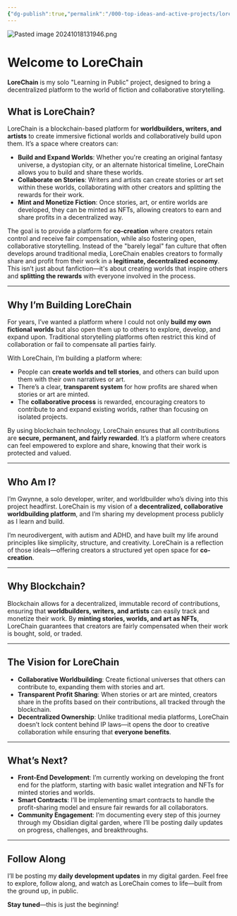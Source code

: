 ```yaml
---
{"dg-publish":true,"permalink":"/000-top-ideas-and-active-projects/lore-chain/lore-chain/"}
---
```


![Pasted image 20241018131946.png](/img/user/Pasted%20image%2020241018131946.png)
# **Welcome to LoreChain**

**LoreChain** is my solo "Learning in Public" project, designed to bring a decentralized platform to the world of fiction and collaborative storytelling.

## **What is LoreChain?**

LoreChain is a blockchain-based platform for **worldbuilders, writers, and artists** to create immersive fictional worlds and collaboratively build upon them. It’s a space where creators can:

- **Build and Expand Worlds**: Whether you're creating an original fantasy universe, a dystopian city, or an alternate historical timeline, LoreChain allows you to build and share these worlds.
- **Collaborate on Stories**: Writers and artists can create stories or art set within these worlds, collaborating with other creators and splitting the rewards for their work.
- **Mint and Monetize Fiction**: Once stories, art, or entire worlds are developed, they can be minted as NFTs, allowing creators to earn and share profits in a decentralized way.

The goal is to provide a platform for **co-creation** where creators retain control and receive fair compensation, while also fostering open, collaborative storytelling. Instead of the "barely legal" fan culture that often develops around traditional media, LoreChain enables creators to formally share and profit from their work in a **legitimate, decentralized economy**. This isn’t just about fanfiction—it's about creating worlds that inspire others and **splitting the rewards** with everyone involved in the process.

---

## **Why I’m Building LoreChain**

For years, I’ve wanted a platform where I could not only **build my own fictional worlds** but also open them up to others to explore, develop, and expand upon. Traditional storytelling platforms often restrict this kind of collaboration or fail to compensate all parties fairly.

With LoreChain, I’m building a platform where:
- People can **create worlds and tell stories**, and others can build upon them with their own narratives or art.
- There’s a clear, **transparent system** for how profits are shared when stories or art are minted.
- The **collaborative process** is rewarded, encouraging creators to contribute to and expand existing worlds, rather than focusing on isolated projects.

By using blockchain technology, LoreChain ensures that all contributions are **secure, permanent, and fairly rewarded**. It’s a platform where creators can feel empowered to explore and share, knowing that their work is protected and valued.

---

## **Who Am I?**
I’m Gwynne, a solo developer, writer, and worldbuilder who’s diving into this project headfirst. LoreChain is my vision of a **decentralized, collaborative worldbuilding platform**, and I’m sharing my development process publicly as I learn and build. 

I’m neurodivergent, with autism and ADHD, and have built my life around principles like simplicity, structure, and creativity. LoreChain is a reflection of those ideals—offering creators a structured yet open space for **co-creation**.

---

## **Why Blockchain?**
Blockchain allows for a decentralized, immutable record of contributions, ensuring that **worldbuilders, writers, and artists** can easily track and monetize their work. By **minting stories, worlds, and art as NFTs**, LoreChain guarantees that creators are fairly compensated when their work is bought, sold, or traded.

---

## **The Vision for LoreChain**
- **Collaborative Worldbuilding**: Create fictional universes that others can contribute to, expanding them with stories and art.
- **Transparent Profit Sharing**: When stories or art are minted, creators share in the profits based on their contributions, all tracked through the blockchain.
- **Decentralized Ownership**: Unlike traditional media platforms, LoreChain doesn’t lock content behind IP laws—it opens the door to creative collaboration while ensuring that **everyone benefits**.

---

## **What’s Next?**
- **Front-End Development**: I’m currently working on developing the front end for the platform, starting with basic wallet integration and NFTs for minted stories and worlds.
- **Smart Contracts**: I’ll be implementing smart contracts to handle the profit-sharing model and ensure fair rewards for all collaborators.
- **Community Engagement**: I’m documenting every step of this journey through my Obsidian digital garden, where I’ll be posting daily updates on progress, challenges, and breakthroughs.

---

## **Follow Along**

I’ll be posting my **daily development updates** in my digital garden. Feel free to explore, follow along, and watch as LoreChain comes to life—built from the ground up, in public.

**Stay tuned**—this is just the beginning!
